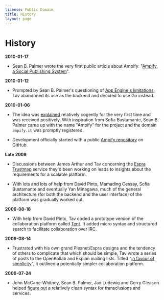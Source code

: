 ```yaml
---
license: Public Domain
title: History
layout: page
---
```


History
=======

**2010-01-17**

* Sean B. Palmer wrote the very first public article about Ampify: "[Ampify, a
  Social Publishing System](http://inamidst.com/stuff/esp/ampify)".

**2010-01-12**

* Prompted by Sean B. Palmer's questioning of [App Engine's
  limitations](http://www.espians.com/why-app-engine-is-not-appropriate-for-bootstrap.html),
  Tav abandoned its use as the backend and decided to use Go instead.

**2010-01-06**

* The idea was
  [explained](http://www.openideaproject.org/irclogs/browse/esp/2010/01/06)
  relatively cogently for the very first time and was received positively. With
  inspiration from Sofia Bustamante, Sean B. Palmer came up with the name
  "Ampify" for the project and the domain `ampify.it` was promptly registered.

* Development officially started with a public [Ampify
  repository](http://github.com/tav/ampify) on GitHub.

**Late 2009**

* Discussions between James Arthur and Tav concerning the [Espra
  Trustmap](http://www.trustmap.org) service they'd been working on leads to
  insights about the requirements for a scalable platform.

* With lots and lots of help from David Pinto, Mamading Cessay, Sofia Bustamante
  and eventually Yan Minagawa, much of the general architecture (for both the
  backend and the user interface) of the platform was gradually worked out.

**2009-08-18**

* With help from David Pinto, Tav coded a prototype version of the collaboration
  platform called [Tent](http://tent.espians.com). It added micro syntax and
  structured search to facilitate collaboration over IRC.

**2009-08-14**

* Frustrated with his own grand Plexnet/Espra designs and the tendency of others
  to complicate that which should be simple, Tav wrote a series of posts to the
  OpenKollab and Espian mailing lists. Titled "[in favour of
  simplicity](http://groups.google.com/group/openkollab/browse_thread/thread/9f70d78556682f18/e541f9580167e325)",
  it outlined a potentially simpler collaboration platform.

**2009-07-24**

* John McCane-Whitney, Sean B. Palmer, Jan Ludewig and Gerry Gleason helped
  [figure out](http://www.openideaproject.org/irclogs/browse/esp/2009/07/24) a
  relatively clean syntax for transclusions and services.
